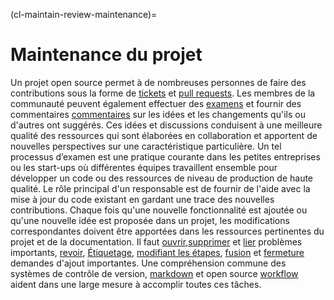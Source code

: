 (cl-maintain-review-maintenance)=
# Maintenance du projet

Un projet open source permet à de nombreuses personnes de faire des contributions sous la forme de [tickets](https://help.github.com/en/github/managing-your-work-on-github/about-issues) et [pull requests](https://help.github.com/en/github/collaborating-with-issues-and-pull-requests/about-pull-requests). Les membres de la communauté peuvent également effectuer des [examens](https://help.github.com/en/github/collaborating-with-issues-and-pull-requests/about-pull-request-reviews) et fournir des commentaires [commentaires](https://help.github.com/en/github/collaborating-with-issues-and-pull-requests/commenting-on-a-pull-request) sur les idées et les changements qu'ils ou d'autres ont suggérés. Ces idées et discussions conduisent à une meilleure qualité des ressources qui sont élaborées en collaboration et apportent de nouvelles perspectives sur une caractéristique particulière. Un tel processus d’examen est une pratique courante dans les petites entreprises ou les start-ups où différentes équipes travaillent ensemble pour développer un code ou des ressources de niveau de production de haute qualité. Le rôle principal d'un responsable est de fournir de l'aide avec la mise à jour du code existant en gardant une trace des nouvelles contributions. Chaque fois qu'une nouvelle fonctionnalité est ajoutée ou qu'une nouvelle idée est proposée dans un projet, les modifications correspondantes doivent être apportées dans les ressources pertinentes du projet et de la documentation. Il faut [ouvrir](https://help.github.com/en/github/managing-your-work-on-github/creating-an-issue),[supprimer](https://help.github.com/en/github/managing-your-work-on-github/deleting-an-issue) et [lier](https://help.github.com/en/github/managing-your-work-on-github/linking-a-pull-request-to-an-issue) problèmes importants, [revoir](https://help.github.com/en/github/collaborating-with-issues-and-pull-requests/reviewing-proposed-changes-in-a-pull-request), [Étiquetage](https://help.github.com/en/github/managing-your-work-on-github/labeling-issues-and-pull-requests), [modifiant les étapes](https://help.github.com/en/github/collaborating-with-issues-and-pull-requests/changing-the-stage-of-a-pull-request), [fusion](https://help.github.com/en/github/collaborating-with-issues-and-pull-requests/merging-a-pull-request) et [fermeture](https://help.github.com/en/github/collaborating-with-issues-and-pull-requests/closing-a-pull-request) demandes d'ajout importantes. Une compréhension commune des systèmes de contrôle de version, [markdown](https://guides.github.com/features/mastering-markdown/) et open source [workflow](https://guides.github.com/introduction/flow/) aident dans une large mesure à accomplir toutes ces tâches.

